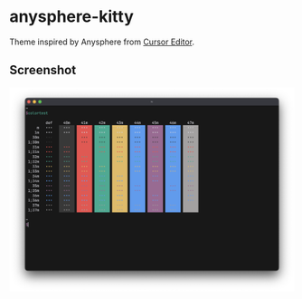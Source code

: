 # anysphere-kitty

Theme inspired by Anysphere from [Cursor Editor](https://cursor.com).

## Screenshot

![](./theme-screenshot.png)
